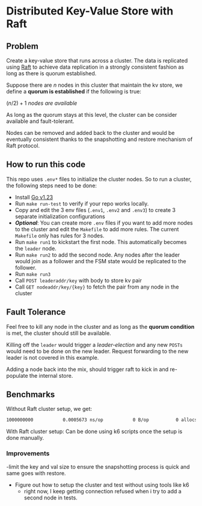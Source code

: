 # Distributed Key-Value Store with Raft

## Problem
Create a key-value store that runs across a cluster. The data is replicated using [Raft](https://raft.github.io/)
to achieve data replication in a strongly consistent fashion as long as there is quorum established.

Suppose there are $n$ nodes in this cluster that maintain the kv store, we define a **quorum is established** if the following is true:

$(n/2) + 1\ nodes\ are\ available$

As long as the quorum stays at this level, the cluster can be consider available and fault-tolerant.

Nodes can be removed and added back to the cluster and would be eventually consistent thanks to the snapshotting and restore mechanism of Raft protocol.

## How to run this code
This repo uses `.env*` files to initialize the cluster nodes.
So to run a cluster, the following steps need to be done:
- Install [Go v1.23](https://go.dev/doc/install)
- Run `make run-test` to verify if your repo works locally.
- Copy and edit the 3 env files (`.env1`, `.env2` and `.env3`) to create 3 separate initialization configurations
- ***Optional***: You can create more `.env` files if you want to add more nodes to the cluster and edit the `Makefile` to add more rules. The current `Makefile` only has rules for 3 nodes.
- Run `make run1` to kickstart the first node. This automatically becomes the `leader` node.
- Run `make run2` to add the second node. Any nodes after the leader would join as a follower and the FSM state would be replicated to the follower.
- Run `make run3` 
- Call `POST leaderaddr/key` with body to store kv pair
- Call `GET nodeaddr/key/{key}` to fetch the pair from any node in the cluster

## Fault Tolerance
Feel free to kill any node in the cluster and as long as the **quorum condition** is met, the cluster should still be available.

Killing off the `leader` would trigger a *leader-election* and any new `POSTs` would need to be done on the new leader. Request forwarding to the new leader is not covered in this example.

Adding a node back into the mix, should trigger raft to kick in and re-populate the internal store.

## Benchmarks
Without Raft cluster setup, we get:
```bash
1000000000	         0.0005673 ns/op	       0 B/op	       0 allocs/op
```

With Raft cluster setup:
Can be done using k6 scripts once the setup is done manually.

### Improvements
-limit the key and val size to ensure the snapshotting process is quick and same goes with restore.
- Figure out how to setup the cluster and test without using tools like k6
    - right now, I keep getting connection refused when i try to add a second node in tests.

